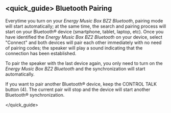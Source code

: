 ## <quick_guide> Bluetooth Pairing

Everytime you turn on your *Energy Music Box BZ2 Bluetooth*, pairing mode will start automatically; at the same time, the search and pairing process will start on your Bluetooth® device (smartphone, tablet, laptop, etc). Once you have identified the *Energy Music Box BZ2 Bluetooth* on your device, select "Connect" and both devices will pair each other immediately with no need of pairing codes; the speaker will play a sound indicating that the connection has been established.


To pair the speaker with the last device again, you only need to turn on the *Energy Music Box BZ2 Bluetooth* and the synchronization will start automatically.

If you want to pair another Bluetooth® device, keep the CONTROL TALK button (4). The current pair will stop and the device will start another Bluetooth® synchronization.

</quick_guide>
